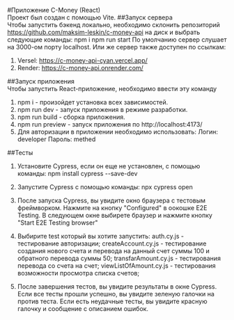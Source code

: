 #Приложение C-Money (React)					
Проект был создан с помощью Vite.
##Запуск сервера										
Чтобы запустить бэкенд локально, необходимо склонить репозиторий https://github.com/maksim-leskin/c-money-api на диск и выбрать следующие команды:
npm i
npm run start
По умолчанию сервер слушает на 3000-ом порту localhost.
Или же сервер также доступен по ссылкам:
1. Versel: https://c-money-api-cyan.vercel.app/
2. Render: https://c-money-api.onrender.com/

##Запуск приложения									
Чтобы запустить React-приложение, необходимо ввести эту команду
1. npm i - произойдет установка всех зависимостей.
2. npm run dev - запуск приложения в режиме разработки.
3. npm run build - сборка приложения.
4. npm run preview - запуск приложения по http://localhost:4173/
5. Для авторизации в приложении необходимо использовать:
   Логин: developer
   Пароль: methed

##Тесты												
1. Установите Cypress, если он еще не установлен, с помощью команды:
npm install cypress --save-dev
2. Запустите Cypress с помощью команды:
npx cypress open
3. После запуска Cypress, вы увидите окно браузера с тестовым фреймворком. Нажмите на кнопку "Configured" в оокошке E2E Testing. В следующем окне выбирете браузер и нажмите кнопку "Start E2E Testing browser"

4. Выбирите test который вы хотите запустить:
auth.cy.js - тестирование авторизации;
createAccount.cy.js - тестирование создания нового счета и перевода на данный счет суммы 100 и обратного перевода суммы 50;
transfarAmount.cy.js - тестирования перевода со счета на счет;
viewListOfAmount.cy.js - тестирования возможности просмотра списка счетов;
5. После завершения тестов, вы увидите результаты в окне Cypress. Если все тесты прошли успешно, вы увидите зеленую галочки на против теста. Если есть неудачные тесты, вы увидите красную галочку и сообщение с описанием ошибок.

